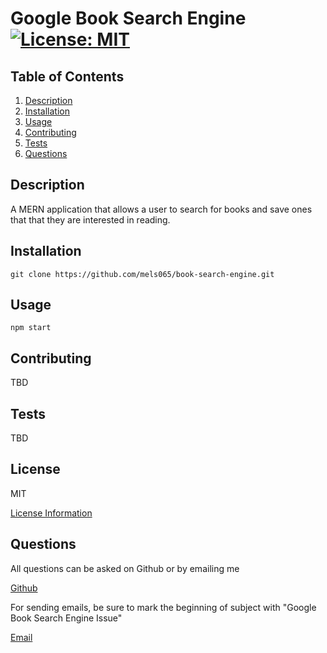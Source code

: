 # Google Book Search Engine [![License: MIT](https://img.shields.io/badge/License-MIT-yellow.svg)](https://opensource.org/licenses/MIT)

## Table of Contents

1. [Description](#description)
2. [Installation](#installation)
3. [Usage](#usage)
4. [Contributing](#contributing)
5. [Tests](#tests)
6. [Questions](#questions)

## Description

A MERN application that allows a user to search for
books and save ones that that they are interested
in reading.

## Installation

`git clone https://github.com/mels065/book-search-engine.git`

## Usage

`npm start`

## Contributing

TBD

## Tests

TBD

## License

MIT

[License Information](https://opensource.org/licenses/MIT)
    

## Questions

All questions can be asked on Github or by emailing me

[Github](https://www.github.com/mels065)

For sending emails, be sure to mark the beginning of subject with "Google Book Search Engine Issue"

[Email](mailto:mellusbrandon@gmail.com)
  